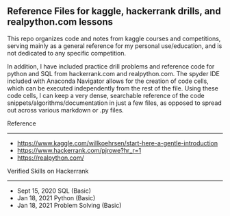 ## Reference Files for kaggle, hackerrank drills, and realpython.com lessons

This repo organizes code and notes from kaggle courses and competitions, serving mainly as a general reference for my personal use/education, and is not dedicated to any specific competition.

In addition, I have included practice drill problems and reference code for python and SQL from hackerrank.com and realpython.com. The spyder IDE included with Anaconda Navigator allows for the creation of code cells, which can be executed independently from the rest of the file.  Using these code cells, I can keep a very dense, searchable reference of the code snippets/algorithms/documentation in just a few files, as opposed to spread out across various markdown or .py files.


Reference

---------

- https://www.kaggle.com/willkoehrsen/start-here-a-gentle-introduction
- https://www.hackerrank.com/pjrowe?hr_r=1
- https://realpython.com/


Verified Skills on Hackerrank 

-----------------------------

- Sept 15, 2020 SQL (Basic) 
- Jan 18, 2021  Python (Basic)  
- Jan 18, 2021  Problem Solving (Basic)

